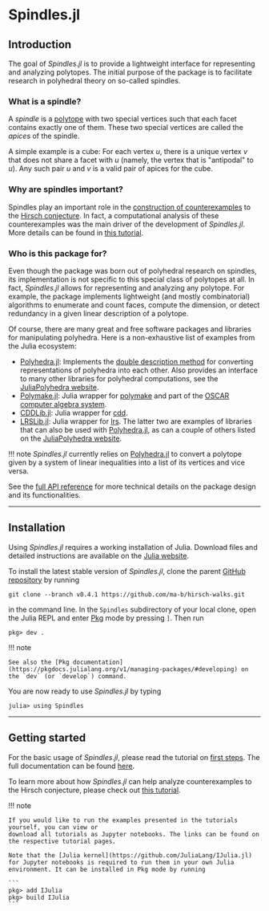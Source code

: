 # Spindles.jl
## Introduction

The goal of *Spindles.jl* is to provide a lightweight interface for representing and analyzing polytopes.
The initial purpose of the package is to facilitate research in polyhedral theory on so-called spindles.

### What is a spindle?
A *spindle* is a [polytope](https://en.wikipedia.org/wiki/Polytope) with two special vertices such that each facet contains exactly one of them. These two special vertices are called the *apices* of the spindle. 

A simple example is a cube: For each vertex $u$, there is a unique vertex $v$ that does not share a facet with $u$ (namely, the vertex that is "antipodal" to $u$). Any such pair $u$ and $v$ is a valid pair of apices for the cube.

### Why are spindles important?
Spindles play an important role in the [construction of counterexamples](https://arxiv.org/abs/1006.2814) to the [Hirsch conjecture](https://en.wikipedia.org/wiki/Hirsch_conjecture). In fact, a computational analysis of these counterexamples was the main driver of the development of *Spindles.jl*. More details can be found in [this tutorial](@ref "Spindles and the Hirsch conjecture I").

### Who is this package for?
Even though the package was born out of polyhedral research on spindles, 
its implementation is not specific to this special class of polytopes at all. 
In fact, *Spindles.jl* allows for representing and analyzing any polytope. 
For example, the package implements lightweight (and mostly combinatorial) algorithms to enumerate and 
count faces, compute the dimension, or detect redundancy in a given linear description of a polytope.

Of course, there are many great and free software packages and libraries for manipulating polyhedra.
Here is a non-exhaustive list of examples from the Julia ecosystem:
* [Polyhedra.jl](https://github.com/JuliaPolyhedra/Polyhedra.jl): Implements the [double description method](https://juliapolyhedra.github.io/Polyhedra.jl/stable/polyhedron/#Polyhedra.doubledescription)
  for converting representations of polyhedra into each other. Also provides an interface to many other libraries for polyhedral computations, see the [JuliaPolyhedra website](https://juliapolyhedra.github.io/).
* [Polymake.jl](https://github.com/oscar-system/Polymake.jl): Julia wrapper for [polymake](https://polymake.org/doku.php) and part of the [OSCAR computer algebra system](https://www.oscar-system.org/).
* [CDDLib.jl](https://github.com/JuliaPolyhedra/CDDLib.jl): Julia wrapper for [cdd](https://people.inf.ethz.ch/fukudak/cdd_home/).
* [LRSLib.jl](https://github.com/JuliaPolyhedra/LRSLib.jl): Julia wrapper for [lrs](https://cgm.cs.mcgill.ca/~avis/C/lrs.html).
The latter two are examples of libraries that can also be used with [Polyhedra.jl](https://github.com/JuliaPolyhedra/Polyhedra.jl), as can a couple of others listed on the [JuliaPolyhedra website](https://juliapolyhedra.github.io/).

!!! note
    *Spindles.jl* currently relies on [Polyhedra.jl](https://github.com/JuliaPolyhedra/Polyhedra.jl) to convert a polytope given by a system of linear inequalities into a list of its vertices and vice versa.

See the [full API reference](@ref "Index") for more technical details on the package design and its functionalities.

---

## Installation
Using *Spindles.jl* requires a working installation of Julia. Download files and detailed instructions are available on the [Julia website](https://julialang.org/).

To install the latest stable version of *Spindles.jl*, clone the parent [GitHub repository](https://github.com/ma-b/hirsch-walks) by running 

    git clone --branch v0.4.1 https://github.com/ma-b/hirsch-walks.git

in the command line. In the `Spindles` subdirectory of your local clone, open the Julia REPL and enter [Pkg](https://docs.julialang.org/en/v1/stdlib/Pkg/) mode by pressing `]`. Then run

    pkg> dev .

!!! note
    
    See also the [Pkg documentation](https://pkgdocs.julialang.org/v1/managing-packages/#developing) on the `dev` (or `develop`) command.

You are now ready to use *Spindles.jl* by typing
```jldoctest
julia> using Spindles
```

---

## Getting started
For the basic usage of *Spindles.jl*, please read the tutorial on [first steps](@ref "First steps"). 
The full documentation can be found [here](@ref "Index").

To learn more about how *Spindles.jl* can help analyze counterexamples to the Hirsch conjecture, please check out [this tutorial](@ref "Spindles and the Hirsch conjecture I").

!!! note

    If you would like to run the examples presented in the tutorials yourself, you can view or 
    download all tutorials as Jupyter notebooks. The links can be found on the respective tutorial pages.

    Note that the [Julia kernel](https://github.com/JuliaLang/IJulia.jl) for Jupyter notebooks is required to run them in your own Julia environment. It can be installed in Pkg mode by running

    ```
    pkg> add IJulia
    pkg> build IJulia
    ```
